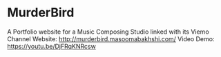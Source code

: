# MurderBird
A Portfolio website for a Music Composing Studio linked with its Viemo Channel
Website: http://murderbird.masoomabakhshi.com/
Video Demo: https://youtu.be/DjFRqKNRcsw

